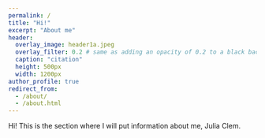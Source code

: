 ```yaml
---
permalink: /
title: "Hi!"
excerpt: "About me"
header:
  overlay_image: header1a.jpeg
  overlay_filter: 0.2 # same as adding an opacity of 0.2 to a black background
  caption: "citation"
  height: 500px
  width: 1200px
author_profile: true
redirect_from: 
  - /about/
  - /about.html
---
```


Hi! This is the section where I will put information about me, Julia Clem.
